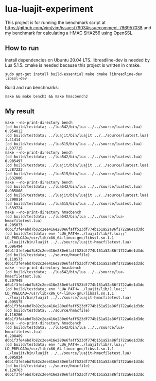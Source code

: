 lua-luajit-experiment
=====================

This project is for running the benchmark script at https://github.com/vim/vim/issues/7903#issuecomment-786957038
and my benchmark for calculating a HMAC SHA256 using OpenSSL.

## How to run

Install dependencies on Ubuntu 20.04 LTS.
libreadline-dev is needed by Lua 5.1.5.
cmake is needed because this project is written in cmake.

```
sudo apt-get install build-essential make cmake libreadline-dev libssl-dev
```

Build and run benchmarks:

```
make && make bench3 && make hmacbench3
```

## My result

```
make --no-print-directory bench
(cd build/testdata; ../lua542/bin/lua ../../source/luatest.lua)
0.954812
(cd build/testdata; ../luajit/bin/luajit ../../source/luatest.lua)
1.41414
(cd build/testdata; ../lua515/bin/lua ../../source/luatest.lua)
1.637725
make --no-print-directory bench
(cd build/testdata; ../lua542/bin/lua ../../source/luatest.lua)
0.985497
(cd build/testdata; ../luajit/bin/luajit ../../source/luatest.lua)
1.387223
(cd build/testdata; ../lua515/bin/lua ../../source/luatest.lua)
1.632006
make --no-print-directory bench
(cd build/testdata; ../lua542/bin/lua ../../source/luatest.lua)
0.985808
(cd build/testdata; ../luajit/bin/luajit ../../source/luatest.lua)
1.290814
(cd build/testdata; ../lua515/bin/lua ../../source/luatest.lua)
1.639724
make --no-print-directory hmacbench
(cd build/testdata; ../lua542/bin/lua ../../source/lua-hmacfiletest.lua)
0.205073
d6b1f3fe4ebd7b82c2ee416e280e6faff523df774b151a52a86f1722a6e1d3dc
(cd build/testdata; env 'LUA_PATH=../luajit/lib/?.lua;;' LD_PRELOAD=/usr/lib/x86_64-linux-gnu/libssl.so.1.1 ../luajit/bin/luajit ../../source/luajit-hmacfiletest.lua)
0.096494
d6b1f3fe4ebd7b82c2ee416e280e6faff523df774b151a52a86f1722a6e1d3dc
(cd build/testdata; ../source/hmacfile)
0.119573
d6b1f3fe4ebd7b82c2ee416e280e6faff523df774b151a52a86f1722a6e1d3dc
make --no-print-directory hmacbench
(cd build/testdata; ../lua542/bin/lua ../../source/lua-hmacfiletest.lua)
0.207948
d6b1f3fe4ebd7b82c2ee416e280e6faff523df774b151a52a86f1722a6e1d3dc
(cd build/testdata; env 'LUA_PATH=../luajit/lib/?.lua;;' LD_PRELOAD=/usr/lib/x86_64-linux-gnu/libssl.so.1.1 ../luajit/bin/luajit ../../source/luajit-hmacfiletest.lua)
0.095575
d6b1f3fe4ebd7b82c2ee416e280e6faff523df774b151a52a86f1722a6e1d3dc
(cd build/testdata; ../source/hmacfile)
0.116266
d6b1f3fe4ebd7b82c2ee416e280e6faff523df774b151a52a86f1722a6e1d3dc
make --no-print-directory hmacbench
(cd build/testdata; ../lua542/bin/lua ../../source/lua-hmacfiletest.lua)
0.208489
d6b1f3fe4ebd7b82c2ee416e280e6faff523df774b151a52a86f1722a6e1d3dc
(cd build/testdata; env 'LUA_PATH=../luajit/lib/?.lua;;' LD_PRELOAD=/usr/lib/x86_64-linux-gnu/libssl.so.1.1 ../luajit/bin/luajit ../../source/luajit-hmacfiletest.lua)
0.095824
d6b1f3fe4ebd7b82c2ee416e280e6faff523df774b151a52a86f1722a6e1d3dc
(cd build/testdata; ../source/hmacfile)
0.120763
d6b1f3fe4ebd7b82c2ee416e280e6faff523df774b151a52a86f1722a6e1d3dc
```
